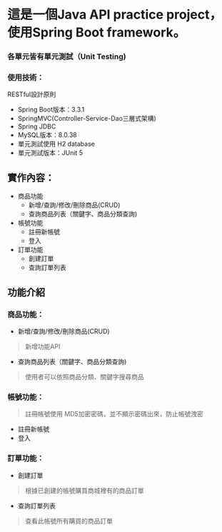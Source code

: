 <h1>這是一個Java API practice project，使用Spring Boot framework。</h1>

### 各單元皆有單元測試（Unit Testing)
### 使用技術：
RESTful設計原則
- Spring Boot版本：3.3.1
- SpringMVC(Controller-Service-Dao三層式架構)
- Spring JDBC
- MySQL版本：8.0.38
- 單元測試使用 H2 database
- 單元測試版本：JUnit 5

## 實作內容：
- 商品功能
  - 新增/查詢/修改/刪除商品(CRUD)
  - 查詢商品列表（關鍵字、商品分類查詢)
- 帳號功能
  - 註冊新帳號
  - 登入
- 訂單功能
  - 創建訂單
  - 查詢訂單列表
 
## 功能介紹

### 商品功能：
- 新增/查詢/修改/刪除商品(CRUD)

> 新增功能API

- 查詢商品列表（關鍵字、商品分類查詢)

> 使用者可以依照商品分類、關鍵字搜尋商品

### 帳號功能：

> 註冊帳號使用 MD5加密密碼，並不顯示密碼出來，防止帳號洩密

- 註冊新帳號
- 登入

### 訂單功能：
- 創建訂單
> 根據已創建的帳號購買商城裡有的商品訂單

- 查詢訂單列表
> 查看此帳號所有購買的商品訂單

